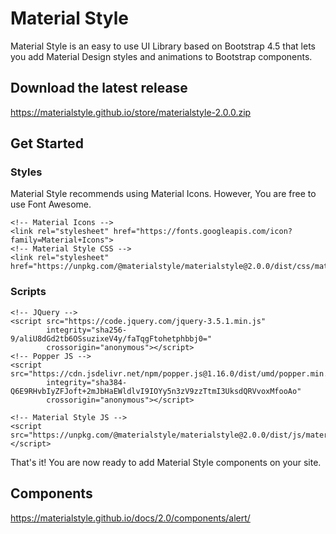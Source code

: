 # Material Style
Material Style is an easy to use UI Library based on Bootstrap 4.5 that lets you add Material Design styles and animations to Bootstrap components.

## Download the latest release
https://materialstyle.github.io/store/materialstyle-2.0.0.zip

## Get Started
### Styles
Material Style recommends using Material Icons. However, You are free to use Font Awesome.
```
<!-- Material Icons -->
<link rel="stylesheet" href="https://fonts.googleapis.com/icon?family=Material+Icons">
<!-- Material Style CSS -->
<link rel="stylesheet" href="https://unpkg.com/@materialstyle/materialstyle@2.0.0/dist/css/materialstyle.min.css">
```
### Scripts
```
<!-- JQuery -->
<script src="https://code.jquery.com/jquery-3.5.1.min.js"
        integrity="sha256-9/aliU8dGd2tb6OSsuzixeV4y/faTqgFtohetphbbj0="
        crossorigin="anonymous"></script>
<!-- Popper JS -->
<script src="https://cdn.jsdelivr.net/npm/popper.js@1.16.0/dist/umd/popper.min.js"
        integrity="sha384-Q6E9RHvbIyZFJoft+2mJbHaEWldlvI9IOYy5n3zV9zzTtmI3UksdQRVvoxMfooAo"
        crossorigin="anonymous"></script>
```
```
<!-- Material Style JS -->
<script src="https://unpkg.com/@materialstyle/materialstyle@2.0.0/dist/js/materialstyle.min.js"></script>
```

That's it! You are now ready to add Material Style components on your site.

## Components
https://materialstyle.github.io/docs/2.0/components/alert/
